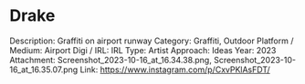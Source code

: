 # Drake

Description: Graffiti on airport runway
Category: Graffiti, Outdoor
Platform / Medium: Airport
Digi / IRL: IRL
Type: Artist
Approach: Ideas
Year: 2023
Attachment: Screenshot_2023-10-16_at_16.34.38.png, Screenshot_2023-10-16_at_16.35.07.png
Link: https://www.instagram.com/p/CxvPKlAsFDT/